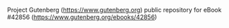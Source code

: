 Project Gutenberg (https://www.gutenberg.org) public repository for eBook #42856 (https://www.gutenberg.org/ebooks/42856)
